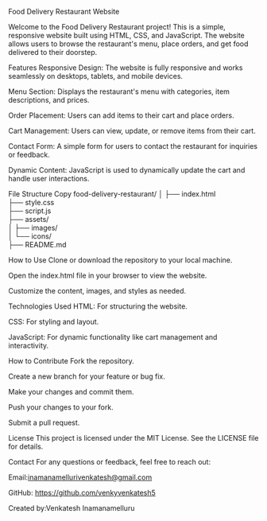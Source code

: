 Food Delivery Restaurant Website

Welcome to the Food Delivery Restaurant project! This is a simple, responsive website built using HTML, CSS, and JavaScript. The website allows users to browse the restaurant's menu, place orders, and get food delivered to their doorstep.

Features
Responsive Design: The website is fully responsive and works seamlessly on desktops, tablets, and mobile devices.

Menu Section: Displays the restaurant's menu with categories, item descriptions, and prices.

Order Placement: Users can add items to their cart and place orders.

Cart Management: Users can view, update, or remove items from their cart.

Contact Form: A simple form for users to contact the restaurant for inquiries or feedback.

Dynamic Content: JavaScript is used to dynamically update the cart and handle user interactions.

File Structure
Copy
food-delivery-restaurant/
│
├── index.html          
├── style.css           
├── script.js           
├── assets/             
│   ├── images/         
│   └── icons/          
├── README.md           
          
How to Use
Clone or download the repository to your local machine.

Open the index.html file in your browser to view the website.

Customize the content, images, and styles as needed.

Technologies Used
HTML: For structuring the website.

CSS: For styling and layout.

JavaScript: For dynamic functionality like cart management and interactivity.

How to Contribute
Fork the repository.

Create a new branch for your feature or bug fix.

Make your changes and commit them.

Push your changes to your fork.

Submit a pull request.

License
This project is licensed under the MIT License. See the LICENSE file for details.

Contact
For any questions or feedback, feel free to reach out:

Email:inamanamellurivenkatesh@gmail.com

GitHub: https://github.com/venkyvenkatesh5

Created by:Venkatesh Inamanamelluru
